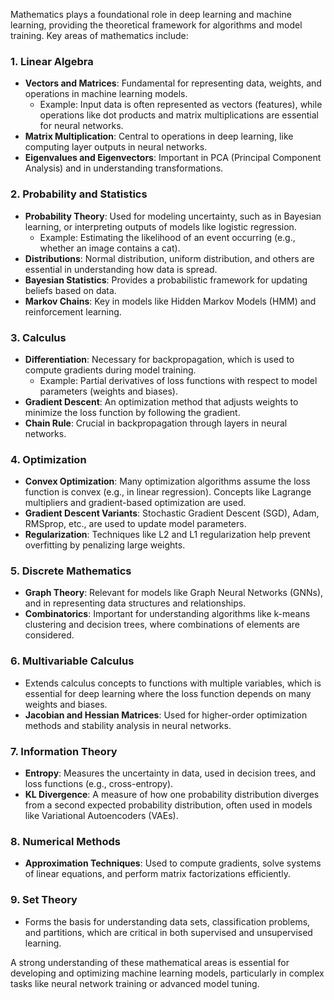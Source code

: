 Mathematics plays a foundational role in deep learning and machine learning, providing the theoretical framework for algorithms and model training. Key areas of mathematics include:

### 1. **Linear Algebra**
   - **Vectors and Matrices**: Fundamental for representing data, weights, and operations in machine learning models.
     - Example: Input data is often represented as vectors (features), while operations like dot products and matrix multiplications are essential for neural networks.
   - **Matrix Multiplication**: Central to operations in deep learning, like computing layer outputs in neural networks.
   - **Eigenvalues and Eigenvectors**: Important in PCA (Principal Component Analysis) and in understanding transformations.

### 2. **Probability and Statistics**
   - **Probability Theory**: Used for modeling uncertainty, such as in Bayesian learning, or interpreting outputs of models like logistic regression.
     - Example: Estimating the likelihood of an event occurring (e.g., whether an image contains a cat).
   - **Distributions**: Normal distribution, uniform distribution, and others are essential in understanding how data is spread.
   - **Bayesian Statistics**: Provides a probabilistic framework for updating beliefs based on data.
   - **Markov Chains**: Key in models like Hidden Markov Models (HMM) and reinforcement learning.

### 3. **Calculus**
   - **Differentiation**: Necessary for backpropagation, which is used to compute gradients during model training.
     - Example: Partial derivatives of loss functions with respect to model parameters (weights and biases).
   - **Gradient Descent**: An optimization method that adjusts weights to minimize the loss function by following the gradient.
   - **Chain Rule**: Crucial in backpropagation through layers in neural networks.

### 4. **Optimization**
   - **Convex Optimization**: Many optimization algorithms assume the loss function is convex (e.g., in linear regression). Concepts like Lagrange multipliers and gradient-based optimization are used.
   - **Gradient Descent Variants**: Stochastic Gradient Descent (SGD), Adam, RMSprop, etc., are used to update model parameters.
   - **Regularization**: Techniques like L2 and L1 regularization help prevent overfitting by penalizing large weights.

### 5. **Discrete Mathematics**
   - **Graph Theory**: Relevant for models like Graph Neural Networks (GNNs), and in representing data structures and relationships.
   - **Combinatorics**: Important for understanding algorithms like k-means clustering and decision trees, where combinations of elements are considered.

### 6. **Multivariable Calculus**
   - Extends calculus concepts to functions with multiple variables, which is essential for deep learning where the loss function depends on many weights and biases.
   - **Jacobian and Hessian Matrices**: Used for higher-order optimization methods and stability analysis in neural networks.

### 7. **Information Theory**
   - **Entropy**: Measures the uncertainty in data, used in decision trees, and loss functions (e.g., cross-entropy).
   - **KL Divergence**: A measure of how one probability distribution diverges from a second expected probability distribution, often used in models like Variational Autoencoders (VAEs).

### 8. **Numerical Methods**
   - **Approximation Techniques**: Used to compute gradients, solve systems of linear equations, and perform matrix factorizations efficiently.

### 9. **Set Theory**
   - Forms the basis for understanding data sets, classification problems, and partitions, which are critical in both supervised and unsupervised learning.

A strong understanding of these mathematical areas is essential for developing and optimizing machine learning models, particularly in complex tasks like neural network training or advanced model tuning.
